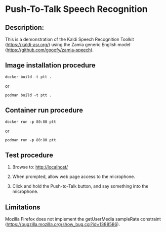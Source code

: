 # Push-To-Talk Speech Recognition

## Description:

This is a demonstration of the Kaldi Speech Recognition Toolkit (<https://kaldi-asr.org/>) using the Zamia generic English model (<https://github.com/gooofy/zamia-speech>).


## Image installation procedure

    docker build -t ptt .

or

    podman build -t ptt .


## Container run procedure

    docker run -p 80:80 ptt

or

    podman run -p 80:80 ptt


## Test procedure

1. Browse to: <http://localhost/>

2. When prompted, allow web page access to the microphone.

3. Click and hold the Push-to-Talk button, and say something into the microphone.


## Limitations

Mozilla Firefox does not implement the getUserMedia sampleRate constraint (<https://bugzilla.mozilla.org/show_bug.cgi?id=1388586>).

